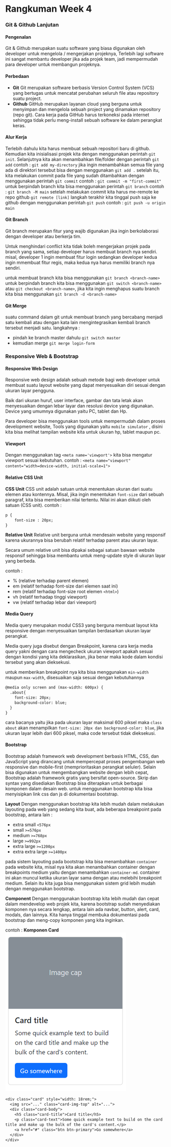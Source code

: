 # Rangkuman Week 4

### Git & Github Lanjutan

#### Pengenalan

Git & Github merupakan suatu software yang biasa digunakan oleh developer untuk mengelola / mengerjakan projeknya, Terlebih lagi software ini sangat membantu developer jika ada projek team, jadi mempermudah para developer untuk membangun projeknya.

#### Perbedaan

- **Git**
  Git merupakan software berbasis Version Control System (VCS) yang bertugas untuk mencatat perubahan seluruh file atau repository suatu project.
- **Github**
  GitHub merupakan layanan cloud yang berguna untuk menyimpan dan mengelola sebuah project yang dinamakan repository (repo git). Cara kerja pada GitHub harus terkoneksi pada internet sehingga tidak perlu meng-install sebuah software ke dalam perangkat keras.

#### Alur Kerja

Terlebih dahulu kita harus membuat sebuah repositori baru di github. Kemudian kita inisialisasi projek kita dengan menggunakan perintah `git init`. Selanjutnya kita akan menambahkan file/folder dengan perintah `git add`
contoh :
`git add my-directory`
jika ingin menambahkan semua file yang ada di direktori tersebut bisa dengan menggunakan
`git add .`
setelah itu, kita melakukan commit pada file yang sudah ditambahkan dengan menggunakan perintah `git commit`
contoh :
`git commit -m "first-commit"`
untuk berpindah branch kita bisa menggunakan perintah `git branch`
contoh :
`git branch -M main`
setelah melakukan commit kita harus me-remote ke repo github
`git remote [link]`
langkah terakhir kita tinggal push saja ke github dengan menggunakan perintah `git push`
contoh :
`git push -u origin main`

#### Git Branch

Git branch merupakan fitur yang wajib digunakan jika ingin berkolaborasi dengan developer atau berkerja tim.

Untuk menghindari conflict kita tidak boleh mengerjakan projek pada branch yang sama, setiap developer harus membuat branch nya sendiri. misal, developer 1 ingin membuat fitur login sedangkan developer kedua ingin mmembuat fitur regis, maka kedua nya harus memiliki branch nya sendiri.

untuk membuat branch kita bisa menggunakan `git branch <branch-name>` untuk berpindah branch kita bisa menggunakan `git switch <branch-name>` atau `git checkout <branch-name>`, jika kita ingin menghapus suatu branch kita bisa menggunakan `git branch -d <branch-name>`

#### Git Merge

suatu command dalam git untuk membuat branch yang bercabang menjadi satu kembali atau dengan kata lain mengintegrasikan kembali branch tersebut menjadi satu. langkahnya :

- pindah ke branch master dahulu
  `git switch master`
- kemudian merge
  `git merge login-form`

### Responsive Web & Bootstrap

#### Responsive Web Design

Responsive web design adalah sebuah metode bagi web developer untuk membuat suatu layout website yang dapat menyesuaikan diri sesuai dengan ukuran layar pengguna.

Baik dari ukuran huruf, user interface, gambar dan tata letak akan menyesuaikan dengan lebar layar dan resolusi device yang digunakan. Device yang umumnya digunakan yaitu PC, tablet dan Hp.

Para developer bisa menggunakan tools untuk mempermudah dalam proses development website, Tools yang digunakan yaitu `mobile simulator` , disini kita bisa melihat tampilan website kita untuk ukuran hp, tablet maupun pc.

#### Viewport

Dengan menggunakan tag `<meta name='viewport'>` kita bisa mengatur viewport sesuai kebutuhan.
contoh :
`<meta name="viewport" content="width=device-width, initial-scale=1">`

#### Relative CSS Unit

**CSS Unit**
CSS unit adalah satuan untuk menentukan ukuran dari suatu elemen atau kontennya. Misal, jika ingin menentukan `font-size` dari sebuah paragraf, kita bisa memberikan nilai tertentu. Nilai ini akan diikuti oleh satuan (CSS unit).
contoh :

```
p {
    font-size : 20px;
}
```

**Relative Unit**
Relative unit berguna untuk mendesain website yang responsif karena ukurannya bisa berubah relatif terhadap parent atau ukuran layar.

Secara umum relative unit bisa dipakai sebagai satuan bawaan website responsif sehingga bisa membantu untuk meng-update style di ukuran layar yang berbeda.

contoh :

- % (relative terhadap parent elemen)
- em (relatif terhadap font-size dari elemen saat ini)
- rem (relatif terhadap font-size root elemen `<html>`)
- vh (relatif terhadap tinggi viewport)
- vw (relatif terhadap lebar dari viewport)

#### Media Query

Media query merupakan modul CSS3 yang berguna membuat layout kita responsive dengan menyesuaikan tampilan berdasarkan ukuran layar perangkat.

Media query juga disebut dengan Breakpoint, karena cara kerja media query yakni dengan cara mengecheck ukuran viewport apakah sesuai dengan kondisi yang kita deklarasikan, jika benar maka kode dalam kondisi tersebut yang akan dieksekusi.

untuk memberikan breakpoint nya kita bisa menggunakan `min-width` maupun `max-width`, disesuaikan saja sesuai dengan kebutuhannya

```
@media only screen and (max-width: 600px) {
  .about{
    font-size: 20px;
    background-color: blue;
  }
}
```

cara bacanya yaitu jika pada ukuran layar maksimal 600 piksel maka `class about` akan menampilkan `font-size: 20px dan background-color: blue`, jika ukuran layar lebih dari 600 piksel, maka code tersebut tidak dieksekusi.

#### Bootstrap

Bootstrap adalah framework web development berbasis HTML, CSS, dan JavaScript yang dirancang untuk mempercepat proses pengembangan web responsive dan mobile-first (memprioritaskan perangkat seluler). Selain bisa digunakan untuk mengembangkan website dengan lebih cepat, Bootstrap adalah framework gratis yang bersifat open-source. Skrip dan syntax yang disediakan Bootstrap bisa diterapkan untuk berbagai komponen dalam desain web. untuk menggunakan bootstrap kita bisa menyisipkan link css dan js di dokumentasi bootstrap.

**Layout**
Dengan menggunakan bootstrap kita lebih mudah dalam melakukan layouting pada web yang sedang kita buat, ada beberapa breakpoint pada bootstrap, antara lain :

- extra small `<576px`
- small `>=576px`
- medium `>=768px`
- large `>=992px`
- extra large `>=1200px`
- extra extra large `>=1400px`

pada sistem layouting pada bootstrap kita bisa menambahkan `container` pada website kita, misal nya kita akan menambahkan container dengan breakpoints medium yaitu dengan menambahkan `container-md`. container ini akan muncul ketika ukuran layar sama dengan atau melebihi breakpoint medium. Selain itu kita juga bisa menggunakan sistem grid lebih mudah dengan menggunakan bootstrap.

**Component**
Dengan menggunakan bootstrap kita lebih mudah dan cepat dalam mendevelop web projek kita, karena bootstrap sudah menyediakan komponen nya secara lengkap, antara lain ada navbar, button, alert, card, modals, dan lainnya. Kita hanya tinggal membuka dokumentasi pada bootstrap dan meng-copy komponen yang kita inginkan.

contoh :
**Komponen Card**
![file](card.png)

```
<div class="card" style="width: 18rem;">
  <img src="..." class="card-img-top" alt="...">
  <div class="card-body">
    <h5 class="card-title">Card title</h5>
    <p class="card-text">Some quick example text to build on the card title and make up the bulk of the card's content.</p>
    <a href="#" class="btn btn-primary">Go somewhere</a>
  </div>
</div>
```
